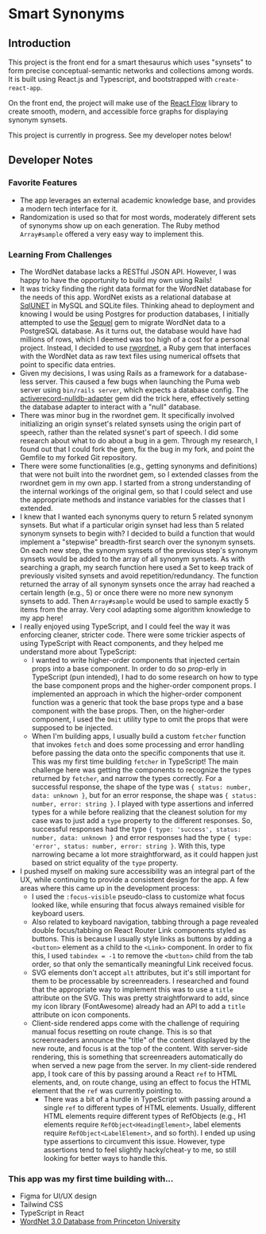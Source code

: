 # Smart Synonyms

## Introduction

This project is the front end for a smart thesaurus which uses "synsets" to form precise conceptual-semantic networks and collections among words. It is built using React.js and Typescript, and bootstrapped with `create-react-app`.

On the front end, the project will make use of the [React Flow](https://reactflow.dev/) library to create smooth, modern, and accessible force graphs for displaying synonym synsets.

This project is currently in progress. See my developer notes below!

## Developer Notes

### Favorite Features

- The app leverages an external academic knowledge base, and provides a modern tech interface for it.
- Randomization is used so that for most words, moderately different sets of synonyms show up on each generation. The Ruby method `Array#sample` offered a very easy way to implement this.

### Learning From Challenges

- The WordNet database lacks a RESTful JSON API. However, I was happy to have the opportunity to build my own using Rails!
- It was tricky finding the right data format for the WordNet database for the needs of this app. WordNet exists as a relational database at [SqlUNET](http://sqlunet.sourceforge.net/) in MySQL and SQLite files. Thinking ahead to deployment and knowing I would be using Postgres for production databases, I initially attempted to use the [Sequel](https://github.com/jeremyevans/sequel) gem to migrate WordNet data to a PostgreSQL database. As it turns out, the database would have had millions of rows, which I deemed was too high of a cost for a personal project. Instead, I decided to use [rwordnet](https://github.com/doches/rwordnet), a Ruby gem that interfaces with the WordNet data as raw text files using numerical offsets that point to specific data entries.
- Given my decisions, I was using Rails as a framework for a database-less server. This caused a few bugs when launching the Puma web server using `bin/rails server`, which expects a database config. The [activerecord-nulldb-adapter](https://github.com/nulldb/nulldb) gem did the trick here, effectively setting the database adapter to interact with a "null" database.
- There was minor bug in the rwordnet gem. It specifically involved initializing an origin synset's related synsets using the origin part of speech, rather than the related sysnet's part of speech. I did some research about what to do about a bug in a gem. Through my research, I found out that I could fork the gem, fix the bug in my fork, and point the Gemfile to my forked Git repository.
- There were some functionalities (e.g., getting synonyms and definitions) that were not built into the rwordnet gem, so I extended classes from the rwordnet gem in my own app. I started from a strong understanding of the internal workings of the original gem, so that I could select and use the appropriate methods and instance variables for the classes that I extended.
- I knew that I wanted each synonyms query to return 5 related synonym synsets. But what if a particular origin synset had less than 5 related synonym synsets to begin with? I decided to build a function that would implement a "stepwise" breadth-first search over the synonym synsets. On each new step, the synonym synsets of the previous step's synonym synsets would be added to the array of all synonym synsets. As with searching a graph, my search function here used a Set to keep track of previously visited synsets and avoid repetition/redundancy. The function returned the array of all synonym synsets once the array had reached a certain length (e.g., 5) or once there were no more new synonym synsets to add. Then `Array#sample` would be used to sample exactly 5 items from the array. Very cool adapting some algorithm knowledge to my app here!
- I really enjoyed using TypeScript, and I could feel the way it was enforcing cleaner, stricter code. There were some trickier aspects of using TypeScript with React components, and they helped me understand more about TypeScript:
  - I wanted to write higher-order components that injected certain props into a base component. In order to do so <i>prop</i>-erly in TypeScript (pun intended), I had to do some research on how to type the base component props and the higher-order component props. I implemented an approach in which the higher-order component function was a generic that took the base props type and a base component with the base props. Then, on the higher-order component, I used the `Omit` utility type to omit the props that were supposed to be injected.
  - When I'm building apps, I usually build a custom `fetcher` function that invokes `fetch` and does some processing and error handling before passing the data onto the specific components that use it. This was my first time building `fetcher` in TypeScript! The main challenge here was getting the components to recognize the types returned by `fetcher`, and narrow the types correctly. For a successful response, the shape of the type was `{ status: number, data: unknown }`, but for an error response, the shape was `{ status: number, error: string }`. I played with type assertions and inferred types for a while before realizing that the cleanest solution for my case was to just add a `type` property to the different responses. So, successful responses had the type `{ type: 'success', status: number, data: unknown }` and error responses had the type `{ type: 'error', status: number, error: string }`. With this, type narrowing became a lot more straightforward, as it could happen just based on strict equality of the `type` property.
- I pushed myself on making sure accessibility was an integral part of the UX, while continuing to provide a consistent design for the app. A few areas where this came up in the development process:
  - I used the `:focus-visible` pseudo-class to customize what focus looked like, while ensuring that focus always remained visible for keyboard users.
  - Also related to keyboard navigation, tabbing through a page revealed double focus/tabbing on React Router Link components styled as buttons. This is because I usually style links as buttons by adding a `<button>` element as a child to the `<Link>` component. In order to fix this, I used `tabindex = -1` to remove the `<button>` child from the tab order, so that only the semantically meaningful Link received focus.
  - SVG elements don't accept `alt` attributes, but it's still important for them to be processable by screenreaders. I researched and found that the appropriate way to implement this was to use a `title` attribute on the SVG. This was pretty straightforward to add, since my icon library (FontAwesome) already had an API to add a `title` attribute on icon components.
  - Client-side rendered apps come with the challenge of requiring manual focus resetting on route change. This is so that screenreaders announce the "title" of the content displayed by the new route, and focus is at the top of the content. With server-side rendering, this is something that screenreaders automatically do when served a new page from the server. In my client-side rendered app, I took care of this by passing around a React `ref` to HTML elements, and, on route change, using an effect to focus the HTML element that the `ref` was currently pointing to.
    - There was a bit of a hurdle in TypeScript with passing around a single `ref` to different types of HTML elements. Usually, different HTML elements require different types of RefObjects (e.g., H1 elements require `RefObject<HeadingElement>`, label elements require `RefObject<LabelElement>`, and so forth). I ended up using type assertions to circumvent this issue. However, type assertions tend to feel slightly hacky/cheat-y to me, so still looking for better ways to handle this.

### This app was my first time building with...

- Figma for UI/UX design
- Tailwind CSS
- TypeScript in React
- [WordNet 3.0 Database from Princeton University](https://wordnet.princeton.edu/)

